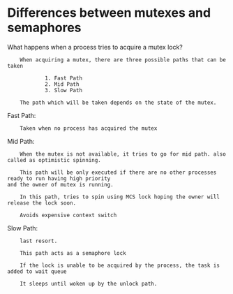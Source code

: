 Differences between mutexes and semaphores
===========================================

What happens when a process tries to acquire a mutex lock?

        When acquiring a mutex, there are three possible paths that can be taken

                1. Fast Path
                2. Mid Path
                3. Slow Path

        The path which will be taken depends on the state of the mutex.

Fast Path:

        Taken when no process has acquired the mutex

Mid Path:

        When the mutex is not available, it tries to go for mid path. also called as optimistic spinning.

        This path will be only executed if there are no other processes ready to run having high priority 
	and the owner of mutex is running.

        In this path, tries to spin using MCS lock hoping the owner will release the lock soon.

        Avoids expensive context switch



Slow Path:

        last resort.

        This path acts as a semaphore lock

        If the lock is unable to be acquired by the process, the task is added to wait queue

        It sleeps until woken up by the unlock path.


